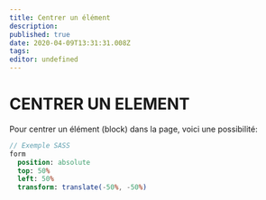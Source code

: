 ```yaml
---
title: Centrer un élément
description: 
published: true
date: 2020-04-09T13:31:31.008Z
tags: 
editor: undefined
---
```


# CENTRER UN ELEMENT

Pour centrer un élément (block) dans la page, voici une possibilité:

```sass
// Exemple SASS
form
  position: absolute
  top: 50%
  left: 50%
  transform: translate(-50%, -50%)
  ```

